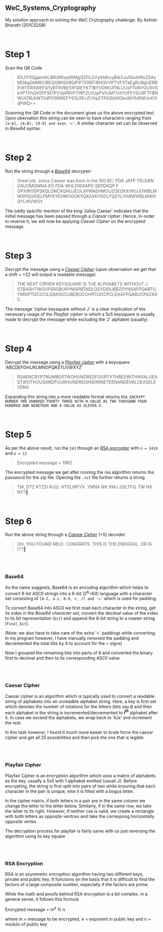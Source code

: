 ## WeC_Systems_Cryptography

My solution approach to solving the WeC Crytography challenge. By Ashish Bharath (201CS208)

<br>

# **Step 1** 

Scan the QR Code

> R3JlYXQgam9iLiBKdWxpdXMgQ2Flc2VyIHdhcyBib3JuIGluIHRoZSAxMDAgQkM6ClBEQSBKQVRQIFlFTERBTiBHQVVPTVFXTkEgRU8gUERBIFdITERXWEFQTyBTRVBES1FQIEYKT1BYV09EUFNLUUxPTkNYUU5VSkVPTFhQV0FFSE1PVVpPRVFYWFZLVUpPV0JMTVdYUFFVSU9FTFBNWUtZRUhNT0dPS1lRWEFYS1lLRExZUVpZTFlIQVdXQkxNV1hRWUxXVldPWQ==

Scanning the QR Code in the document gives us the above encrypted text. Upon obervation this string can be seen to have characters ranging from `[a-b], [A-B], [0-9] and even '='`.
A similar character set can be observed in *Base64* syntax.

<br>

# **Step 2**

Run the string through a [*Base64*](#base64) *decrypter*

> Great job. Julius Caeser was born in the 100 BC:
PDA JATP YELDAN GAUOMQWNA EO PDA WHLDWXAPO SEPDKQP F
OPXWODPSKQLONCXQNUJEOLXPWAEHMOUZOEQXXVKUJOWBLMWXPQUIOELPMYKYEHMOGOKYQXAXKYKDLYQZYLYHAWWBLMWXQYLWVWOY

The oddly specific mention of the king 'Julius Caesar' indicates that the initial message has been passed through a *Caesar cipher*. Hence, in-order to reverse it, we will now be applying *Caesar Cipher* on the encrypted message.

<br>

# **Step 3**

Decrypt the message using a [*Caesar Cipher*](#caesar) (upon observation we get that a shift = +22 will output a readable message)

> THE NEXT CIPHER KEYSQUARE IS THE ALPHABETS WITHOUT J
STBASHTWOUPSRGBURYNISPBTAEILQSYDSIUBBZOYNSAFPQABTUYMSIPTQCOCILQSKSOCUBEBOCOHPCUDCPCLEAAFPQABUCPAZASC

The message 'cipher keysquare without J' is a clear implication of the necessary usage of the *Playfair cipher* in which a 5x5 keysquare is usually made to decrypt the message while excluding the 'J' alphabet (usually)

<br>

# **Step 4**

Decrypt the message using a [*Playfair cipher*](#playfair) with a keysquare *'ABCDEFGHIJKLMNOPQRSTUVWXYZ'*

> RSAENCRYPTNUMBERTWOHUNDREDFOURTYTHREEWITHNVALUEASTWOTHOUSANDFOURHUNDREDANDNINETEENANDEVALUEASELEVENX

Expanding this string into a more readable format returns `RSA ENCRYPT NUMBER TWO HUNDRED FOURTY THREE WITH N-VALUE AS TWO THOUSAND FOUR HUNDRED AND NINETEEN AND E-VALUE AS ELEVEN X.` 

<br>

# **Step 5**

As per the above result, run the `243` through an [RSA encrypter](#rsa) with `n = 2419` and `e = 11`

> Encrypted message = 1982

The encrypted message we get after running the rsa algorithm returns the password for the zip file. Opening the `.txt` file further returns a string

> TM, DTZ KTZSI RJ😔. HTSLWFYX. YMNX NX YMJ JSILTFQ. TW NX NY?🤨

<br>

# **Step 6**

Run the above string through a [*Caesar Cipher*](#caesar) (+5) decoder.
> OH, YOU FOUND ME😔. CONGRATS. THIS IS THE ENDGOAL. OR IS IT?🤨


<br><br>

<a name = 'base64'><h3>Base64</h3></a>
As the name suggests, Base64 is an encoding algorithm which helps to convert 8-bit ASCII strings into a 6-bit (2<sup>6</sup>=64) language with a character set consisting of `[A-Z, a-z, 0-9, +, /] and '='` which is used for padding.

To convert Base64 into ASCII we first read each character in the string, get its index in the *Base64 character set*, convert the decimal value of the index to its bit representation (`bit`) and append the 6-bit string to a master string (`final_bit`).

(Note: we also have to take care of the extra '=' paddings while converting. In my program however, I have manually removed the padding and decremented the total bits by 4 to account for the = signs)

Now I grouped the remaining bits into parts of 8 and converted the binary first to decimal and then to its corresponding ASCII value.

<br><br>

<a name = 'caesar'><h3>Caesar Cipher</h3></a>
Caesar cipher is an algorithm which is typically used to convert a readable string of alphabets into an unreadble alphabet string. Here, a key is first set which denotes the number of rotations for the letters (lets say ***i***) and then each alphabet in the string is incremented/decremented to ***i<sup>th</sup>*** alphabet after it. In case we exceed the alphabets, we wrap back to 'A/a' and increment the rest.

In this task however, I found it much more easier to brute force the caesar cipher and get all 25 possibilities and then pick the one that is legible

<br><br>

<a name = 'playfair'><h3>Playfair Cipher</h3></a>
Playfair Cipher is an encryption algorithm which uses a matrix of alphabets as the key, usually a 5x5 with 1 alphabet emitted (usuall J). Before encrypting, the string is first split into pairs of two while ensuring that each character in the pair is unique, else it is filled with a bogus letter.

In the cipher matrix, if both letters in a pair are in the same column we change the letter to the letter below. Similarly, if in the same row, we take the letter to its right. However, if neither cse is valid, we create a rectangle with both letters as opposite veritces and take the correspong horizontally opposite vertex. 

The decryption process for playfair is fairly same with us just reversing the algorithm using its key square

<br><br>

<a name = 'rsa'><h3>RSA Encryption</h3></a>
RSA is an asymmetrc encryption algorithm having two different keys, private and public key. It functions on the basis that it is difficult to find the factors of a large composite number, especially if the factors are prime. 

While the math and proofs behind RSA encryption is a bit complex, in a general sense, it follows this formula

Encrypted message = m<sup>e</sup> % n

where m = message to be encrypted, e = exponent in public key and n = modulo of public key
